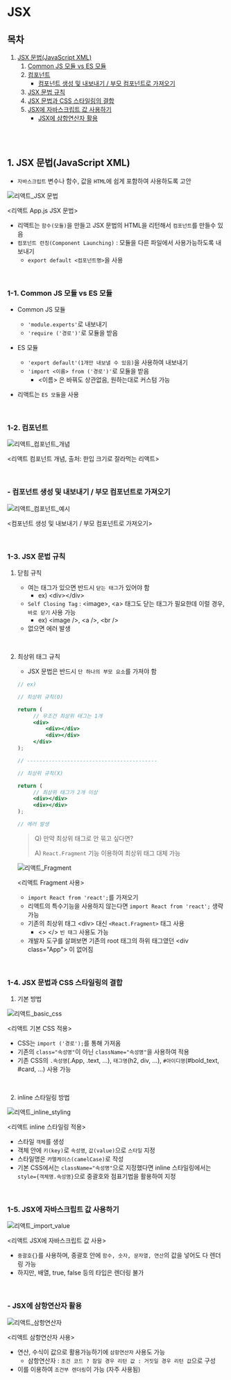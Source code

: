 # JSX

## 목차

1. [JSX 문법(JavaScript XML)](#1-jsx-문법javascript-xml)
    1. [Common JS 모듈 vs ES 모듈](#1-1-common-js-모듈-vs-es-모듈)
    2. [컴포넌트](#1-2-컴포넌트)
        - [컴포넌트 생성 및 내보내기 / 부모 컴포넌트로 가져오기](#컴포넌트-생성-및-내보내기--부모-컴포넌트로-가져오기)
    3. [JSX 문법 규칙](#1-3-jsx-문법-규칙)
    4. [JSX 문법과 CSS 스타일링의 결합](#1-4-jsx-문법과-css-스타일링의-결합)
    5. [JSX에 자바스크립트 값 사용하기](#1-5-jsx에-자바스크립트-값-사용하기)
        - [JSX에 삼항연산자 활용](#jsx에-삼항연산자-활용)

<br>
<br>

## 1. JSX 문법(JavaScript XML)

-   `자바스크립트` 변수나 함수, 값을 `HTML`에 쉽게 포함하여 사용하도록 고안

![리액트_JSX 문법](../assets/img/React_app_JSX.png)

<리액트 App.js JSX 문법>

-   리액트는 `함수(모듈)`을 만들고 JSX 문법의 HTML을 리턴해서 `컴포넌트`를 만들수 있음
-   `컴포넌트 런칭(Component Launching)` : 모듈을 다른 파일에서 사용가능하도록 내보내기
    -   `export default <컴포넌트명>`을 사용

<br>

### 1-1. Common JS 모듈 vs ES 모듈

-   Common JS 모듈

    -   `'module.experts'`로 내보내기
    -   `'require ('경로')'`로 모듈을 받음

-   ES 모듈

    -   `'export default'(1개만 내보낼 수 있음)`을 사용하여 내보내기
    -   `'import <이름> from ('경로')'`로 모듈을 받음
        -   <이름> 은 바꿔도 상관없음, 원하는대로 커스텀 가능

-   리액트는 `ES 모듈`을 사용

<br>

### 1-2. 컴포넌트

![리액트_컴포넌트_개념](../assets/img/React_component.jpeg)

<리액트 컴포넌트 개념, 출처: 한입 크기로 잘라먹는 리액트>

<br>

### - 컴포넌트 생성 및 내보내기 / 부모 컴포넌트로 가져오기

![리액트_컴포넌트_예시](../assets/img/React_컴포넌트_예시.png)

<컴포넌트 생성 및 내보내기 / 부모 컴포넌트로 가져오기>

<br>

### 1-3. JSX 문법 규칙

1. 닫힘 규칙

    - 여는 태그가 있으면 반드시 `닫는 태그`가 있어야 함
        - ex) \<div>\</div>
    - `Self Closing Tag` : \<image>, \<a> 태그도 닫는 태그가 필요한데 이럴 경우, `바로 닫기` 사용 가능
        - ex) \<image />, \<a />, \<br />
    - 없으면 에러 발생

<br>

2. 최상위 태그 규칙

    - JSX 문법은 반드시 `단 하나의 부모 요소`를 가져야 함

    ```jsx
    // ex)

    // 최상위 규칙(O)

    return (
         // 무조건 최상위 태그는 1개
         <div>
             <div></div>
             <div></div>
         </div>
    );

    // ------------------------------------------

    // 최상위 규칙(X)

    return (
         // 최상위 태그가 2개 이상
         <div></div>
         <div></div>
    );

    // 에러 발생
    ```

    > Q) 만약 최상위 태그로 안 묶고 싶다면?
    >
    > A) `React.Fragment` 기능 이용하여 최상위 태그 대체 가능

    ![리액트_Fragment](../assets/img/React_Fragment.png)

    <리액트 Fragment 사용>

    - `import React from 'react';`를 가져오기
    - 리액트의 특수기능을 사용하지 않는다면 `import React from 'react';` 생략 가능
    - 기존의 최상위 태그 \<div> 대신 `<React.Fragment>` 태그 사용
        - <> </> `빈 태그` 사용도 가능
    - 개발자 도구를 살펴보면 기존의 root 태그의 하위 태그였던 \<div class="App"> 이 없어짐

<br>

### 1-4. JSX 문법과 CSS 스타일링의 결합

1. 기본 방법

![리액트_basic_css](../assets/img/React_basic_css.png)

<리액트 기본 CSS 적용>

-   CSS는 `import ('경로');`를 통해 가져옴
-   기존의 `class="속성명"`이 아닌 `className="속성명"`을 사용하여 적용
-   기존 CSS의 `.속성명`(.App, .text, ...), `태그명`(h2, div, ...), `#아이디명`(#bold_text, #card, ...) 사용 가능

<br>

2. inline 스타일링 방법

![리액트_inline_styling](../assets/img/React_inline_styling.png)

<리액트 inline 스타일링 적용>

-   스타일 `객체`를 생성
-   객체 안에 `키(key)`로 `속성명`, `값(value)`으로 `스타일` 지정
-   스타일명은 `카멜케이스(camelCase)`로 작성
-   기본 CSS에서는 `className="속성명"`으로 지정했다면 inline 스타일링에서는 `style={객체명.속성명}`으로 중괄호와 점표기법을 활용하여 지정

<br>

### 1-5. JSX에 자바스크립트 값 사용하기

![리액트_import_value](../assets/img/React_import_value.png)

<리액트 JSX에 자바스크립트 값 사용>

-   `중괄호{}`를 사용하며, 중괄호 안에 `함수, 숫자, 문자열, 연산`의 값을 넣어도 다 렌더링 가능
-   하지만, 배열, true, false 등의 타입은 렌더링 불가

<br>

### - JSX에 삼항연산자 활용

![리액트_삼항연산자](../assets/img/React_삼항연산자.png)

<리액트 삼항연산자 사용>

-   연산, 수식이 값으로 활용가능하기에 `삼항연산자` 사용도 가능
    -   삼항연산자 : `조건 코드 ? 참일 경우 리턴 값 : 거짓일 경우 리턴 값`으로 구성
-   이를 이용하여 `조건부 렌더링`이 가능 (자주 사용됨)

